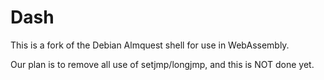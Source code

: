 # Dash

This is a fork of the Debian Almquest shell for use in WebAssembly.

Our plan is to remove all use of setjmp/longjmp, and this is NOT done yet.

